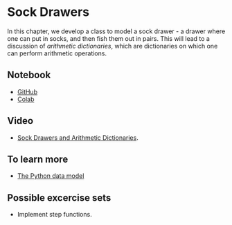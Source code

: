 # Sock Drawers

In this chapter, we develop a class to model a sock drawer - a drawer where one can put in socks, and then fish them out in pairs.  This will lead to a discussion of _arithmetic dictionaries_, which are dictionaries on which one can perform arithmetic operations. 

## Notebook

* [GitHub](https://github.com/abstractions-in-python/abstractions-in-python.github.io/blob/master/notebooks/Sock_Drawers_and_Arithmetic_Dictionaries_chapter.ipynb)
* [Colab](https://drive.google.com/file/d/1kIo4bzbw6xKHsjz6Wszj1PaNanqFq67M/view?usp=sharing)

## Video

* [Sock Drawers and Arithmetic Dictionaries](https://drive.google.com/file/d/1mX0q5r2zoA4NNM3Vs3DNOQZav-8_s_0V/view?usp=sharing).

## To learn more 

* [The Python data model](https://docs.python.org/3/reference/datamodel.html)

## Possible excercise sets

* Implement step functions. 




